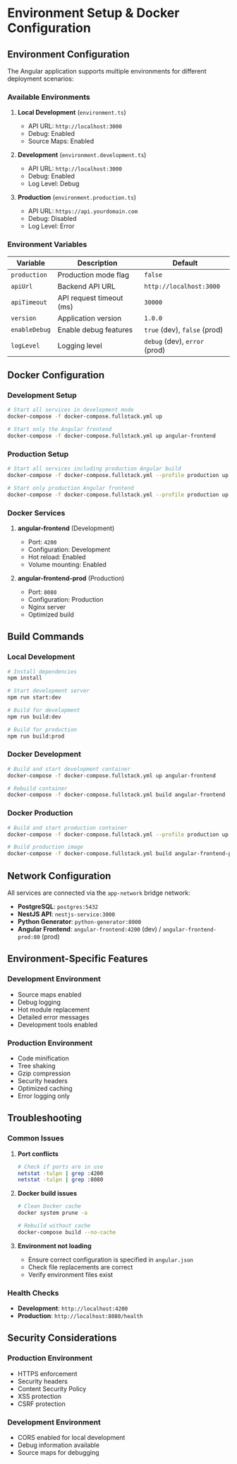 # Environment Setup & Docker Configuration

## Environment Configuration

The Angular application supports multiple environments for different deployment scenarios:

### Available Environments

1. **Local Development** (`environment.ts`)
   - API URL: `http://localhost:3000`
   - Debug: Enabled
   - Source Maps: Enabled

2. **Development** (`environment.development.ts`)
   - API URL: `http://localhost:3000`
   - Debug: Enabled
   - Log Level: Debug

3. **Production** (`environment.production.ts`)
   - API URL: `https://api.yourdomain.com`
   - Debug: Disabled
   - Log Level: Error

### Environment Variables

| Variable | Description | Default |
|----------|-------------|---------|
| `production` | Production mode flag | `false` |
| `apiUrl` | Backend API URL | `http://localhost:3000` |
| `apiTimeout` | API request timeout (ms) | `30000` |
| `version` | Application version | `1.0.0` |
| `enableDebug` | Enable debug features | `true` (dev), `false` (prod) |
| `logLevel` | Logging level | `debug` (dev), `error` (prod) |

## Docker Configuration

### Development Setup

```bash
# Start all services in development mode
docker-compose -f docker-compose.fullstack.yml up

# Start only the Angular frontend
docker-compose -f docker-compose.fullstack.yml up angular-frontend
```

### Production Setup

```bash
# Start all services including production Angular build
docker-compose -f docker-compose.fullstack.yml --profile production up

# Start only production Angular frontend
docker-compose -f docker-compose.fullstack.yml --profile production up angular-frontend-prod
```

### Docker Services

1. **angular-frontend** (Development)
   - Port: `4200`
   - Configuration: Development
   - Hot reload: Enabled
   - Volume mounting: Enabled

2. **angular-frontend-prod** (Production)
   - Port: `8080`
   - Configuration: Production
   - Nginx server
   - Optimized build

## Build Commands

### Local Development
```bash
# Install dependencies
npm install

# Start development server
npm run start:dev

# Build for development
npm run build:dev

# Build for production
npm run build:prod
```

### Docker Development
```bash
# Build and start development container
docker-compose -f docker-compose.fullstack.yml up angular-frontend

# Rebuild container
docker-compose -f docker-compose.fullstack.yml build angular-frontend
```

### Docker Production
```bash
# Build and start production container
docker-compose -f docker-compose.fullstack.yml --profile production up angular-frontend-prod

# Build production image
docker-compose -f docker-compose.fullstack.yml build angular-frontend-prod
```

## Network Configuration

All services are connected via the `app-network` bridge network:

- **PostgreSQL**: `postgres:5432`
- **NestJS API**: `nestjs-service:3000`
- **Python Generator**: `python-generator:8000`
- **Angular Frontend**: `angular-frontend:4200` (dev) / `angular-frontend-prod:80` (prod)

## Environment-Specific Features

### Development Environment
- Source maps enabled
- Debug logging
- Hot module replacement
- Detailed error messages
- Development tools enabled

### Production Environment
- Code minification
- Tree shaking
- Gzip compression
- Security headers
- Optimized caching
- Error logging only

## Troubleshooting

### Common Issues

1. **Port conflicts**
   ```bash
   # Check if ports are in use
   netstat -tulpn | grep :4200
   netstat -tulpn | grep :8080
   ```

2. **Docker build issues**
   ```bash
   # Clean Docker cache
   docker system prune -a
   
   # Rebuild without cache
   docker-compose build --no-cache
   ```

3. **Environment not loading**
   - Ensure correct configuration is specified in `angular.json`
   - Check file replacements are correct
   - Verify environment files exist

### Health Checks

- **Development**: `http://localhost:4200`
- **Production**: `http://localhost:8080/health`

## Security Considerations

### Production Environment
- HTTPS enforcement
- Security headers
- Content Security Policy
- XSS protection
- CSRF protection

### Development Environment
- CORS enabled for local development
- Debug information available
- Source maps for debugging
